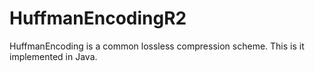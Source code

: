 # HuffmanEncodingR2
HuffmanEncoding is a common lossless compression scheme. This is it implemented in Java.
